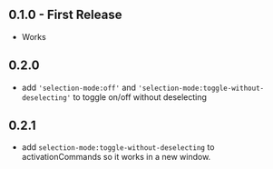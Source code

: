 ## 0.1.0 - First Release
* Works

## 0.2.0
* add `'selection-mode:off'` and `'selection-mode:toggle-without-deselecting'` to toggle on/off without deselecting

## 0.2.1
* add `selection-mode:toggle-without-deselecting` to activationCommands so it works in a new window.